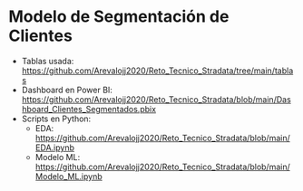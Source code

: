 # Modelo de Segmentación  de Clientes
- Tablas usada: https://github.com/Arevalojj2020/Reto_Tecnico_Stradata/tree/main/tablas
- Dashboard en Power BI: https://github.com/Arevalojj2020/Reto_Tecnico_Stradata/blob/main/Dashboard_Clientes_Segmentados.pbix
- Scripts en Python:
  - EDA: https://github.com/Arevalojj2020/Reto_Tecnico_Stradata/blob/main/EDA.ipynb
  - Modelo ML: https://github.com/Arevalojj2020/Reto_Tecnico_Stradata/blob/main/Modelo_ML.ipynb
